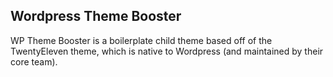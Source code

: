 Wordpress Theme Booster
-----------------------

WP Theme Booster is a boilerplate child theme based off of the TwentyEleven theme, which is native to Wordpress (and maintained by their core team).